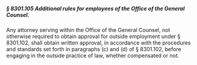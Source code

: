 ##### § 8301.105 Additional rules for employees of the Office of the General Counsel. #####

Any attorney serving within the Office of the General Counsel, not otherwise required to obtain approval for outside employment under § 8301.102, shall obtain written approval, in accordance with the procedures and standards set forth in paragraphs (c) and (d) of § 8301.102, before engaging in the outside practice of law, whether compensated or not.
